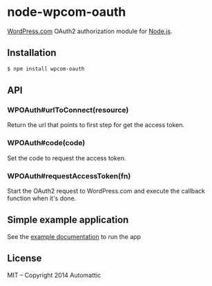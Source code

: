 # node-wpcom-oauth

[WordPress.com](http://wordpress.com) OAuth2 authorization module for
[Node.js](http://www.nodejs.org).

## Installation

```bash
$ npm install wpcom-oauth
```

## API

### WPOAuth#urlToConnect(resource)

Return the url that points to first step for get the access token.

### WPOAuth#code(code)

Set the code to request the access token.

### WPOAuth#requestAccessToken(fn)

Start the OAuth2 request to WordPress.com and execute the callback function when it's done.

## Simple example application

See the [example documentation](./example/Readme.md) to run the app

## License

MIT – Copyright 2014 Automattic
